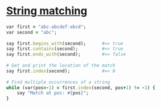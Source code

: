[1]: http://rosettacode.org/wiki/String_matching

# [String matching][1]

```ruby
var first = "abc-abcdef-abcd";
var second = "abc";
 
say first.begins_with(second);      #=> true
say first.contains(second);         #=> true
say first.ends_with(second);        #=> false
 
# Get and print the location of the match
say first.index(second);            #=> 0
 
# Find multiple occurrences of a string
while (var(pos=-1) = first.index(second, pos+1) != -1) {
    say "Match at pos: #{pos}";
}
```